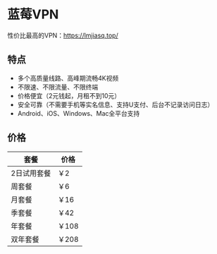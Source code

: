 # 蓝莓VPN
性价比最高的VPN：https://lmjiasq.top/
## 特点
- 多个高质量线路、高峰期流畅4K视频
- 不限速、不限流量、不限终端
- 价格便宜（2元钱起，月租不到10元）
- 安全可靠（不需要手机等实名信息、支持U支付、后台不记录访问日志）
- Android、iOS、Windows、Mac全平台支持
## 价格
| 套餐        | 价格  |
|------------|------|
| 2日试用套餐 | ￥2  |
| 周套餐      | ￥6  |
| 月套餐      | ￥16 |
| 季套餐      | ￥42 |
| 年套餐      | ￥108 |
| 双年套餐    | ￥208 |
